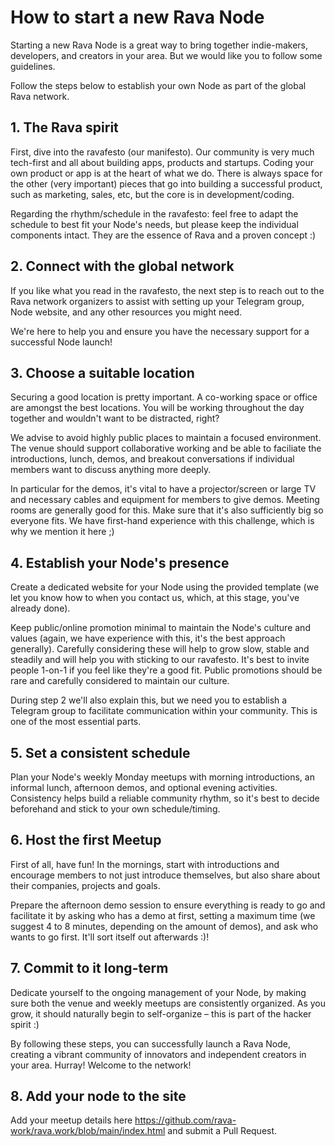 # How to start a new Rava Node

Starting a new Rava Node is a great way to bring together indie-makers, developers, and creators in your area. But we would like you to follow some guidelines.

Follow the steps below to establish your own Node as part of the global Rava network.

## 1. The Rava spirit

First, dive into the ravafesto (our manifesto). Our community is very much tech-first and all about building apps, products and startups. Coding your own product or app is at the heart of what we do. There is always space for the other (very important) pieces that go into building a successful product, such as marketing, sales, etc, but the core is in development/coding. 

Regarding the rhythm/schedule in the ravafesto: feel free to adapt the schedule to best fit your Node's needs, but please keep the individual components intact. They are the essence of Rava and a proven concept :)

## 2. Connect with the global network

If you like what you read in the ravafesto, the next step is to reach out to the Rava network organizers to assist with setting up your Telegram group, Node website, and any other resources you might need. 

We're here to help you and ensure you have the necessary support for a successful Node launch!

## 3. Choose a suitable location

Securing a good location is pretty important. A co-working space or office are amongst the best locations. You will be working throughout the day together and wouldn't want to be distracted, right? 

We advise to avoid highly public places to maintain a focused environment. The venue should support collaborative working and be able to faciliate the introductions, lunch,  demos, and breakout conversations if individual members want to discuss anything more deeply.

In particular for the demos, it's vital to have a projector/screen or large TV and necessary cables and equipment for members to give demos. Meeting rooms are generally good for this. Make sure that it's also sufficiently big so everyone fits. We have first-hand experience with this challenge, which is why we mention it here ;)

## 4. Establish your Node's presence

Create a dedicated website for your Node using the provided template (we let you know how to when you contact us, which, at this stage, you've already done).

Keep public/online promotion minimal to maintain the Node's culture and values (again, we have experience with this, it's the best approach generally). Carefully considering these will help to grow slow, stable and steadily and will help you with sticking to our ravafesto. 
It's best to invite people 1-on-1 if you feel like they're a good fit. Public promotions should be rare and carefully considered to maintain our culture. 

During step 2 we'll also explain this, but we need you to establish a Telegram group to facilitate communication within your community. This is one of the most essential parts.

## 5. Set a consistent schedule

Plan your Node's weekly Monday meetups with morning introductions, an informal lunch, afternoon demos, and optional evening activities. 
Consistency helps build a reliable community rhythm, so it's best to decide beforehand and stick to your own schedule/timing.

## 6. Host the first Meetup

First of all, have fun! In the mornings, start with introductions and encourage members to not just introduce themselves, but also share about their companies, projects and goals. 

Prepare the afternoon demo session to ensure everything is ready to go and facilitate it by asking who has a demo at first, setting a maximum time (we suggest 4 to 8 minutes, depending on the amount of demos), and ask who wants to go first. It'll sort itself out afterwards :)!

## 7. Commit to it long-term

Dedicate yourself to the ongoing management of your Node, by making sure both the venue and weekly meetups are consistently organized. 
As you grow, it should naturally begin to self-organize – this is part of the hacker spirit :)

By following these steps, you can successfully launch a Rava Node, creating a vibrant community of innovators and independent creators in your area. Hurray! Welcome to the network!

## 8. Add your node to the site

Add your meetup details here https://github.com/rava-work/rava.work/blob/main/index.html and submit a Pull Request.
